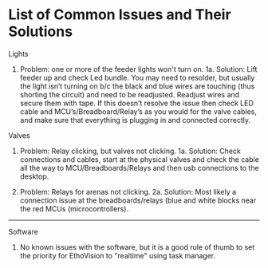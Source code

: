 # List of Common Issues and Their Solutions

Lights

1. Problem: one or more of the feeder lights won't turn on. 
1a. Solution: Lift feeder up and check Led bundle. You may need to resolder, but usually the light isn’t turning on b/c the black and blue wires are touching (thus shorting the circuit) and need to be readjusted. Readjust wires and secure them with tape. If this doesn’t resolve the issue then check LED cable and MCU’s/Breadboard/Relay’s as you would for the valve cables, and make sure that everything is plugging in and connected correctly.


Valves

1. Problem: Relay clicking, but valves not clicking. 
1a. Solution: Check connections and cables, start at the physical valves and check the cable all the way to MCU/Breadboards/Relays and then usb connections to the desktop.

2. Problem: Relays for arenas not clicking. 
2a. Solution: Most likely a connection issue at the breadboards/relays (blue and white blocks near the red MCUs (microcontrollers). 
___________________________________


Software
1. No known issues with the software, but it is a good rule of thumb to set the priority for EthoVision to "realtime" using task manager.
